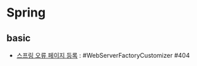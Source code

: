 # Spring 
## basic
- [스프링 오류 페이지 등록](https://github.com/kim-taehan/document/blob/main/spring/basic/%EC%98%A4%EB%A5%98%20%ED%8E%98%EC%9D%B4%EC%A7%80%20%EB%93%B1%EB%A1%9D.md) : #WebServerFactoryCustomizer #404 
  
